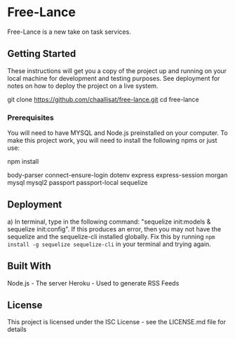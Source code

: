 # Free-Lance
Free-Lance is a new take on task services. 

## Getting Started
These instructions will get you a copy of the project up and running on your local machine for development and testing purposes. See deployment for notes on how to deploy the project on a live system.

git clone https://github.com/chaallisat/free-lance.git
cd free-lance

### Prerequisites
You will need to have MYSQL and Node.js preinstalled on your computer.
To make this project work, you will need to install the following npms or just use: 

npm install

body-parser
connect-ensure-login
dotenv
express
express-session
morgan
mysql
mysql2
passport
passport-local
sequelize


<!-- Give examples
### Installing
A step by step series of examples that tell you how to get a development env running

Say what the step will be

### Give the example
And repeat

until finished
End with an example of getting some data out of the system or using it for a little demo

## Running the tests
Explain how to run the automated tests for this system

### Break down into end to end tests
Explain what these tests test and why

### Give an example
And coding style tests
Explain what these tests test and why -->

<!-- Give an example -->
## Deployment
<!-- Add additional notes about how to deploy this on a live system -->
a) In terminal, type in the following command: "sequelize init:models & sequelize init:config". If this produces an error, then you may not have the sequelize and the sequelize-cli installed globally. Fix this by running `npm install -g sequelize sequelize-cli` in your terminal and trying again.

## Built With
Node.js - The server
Heroku - Used to generate RSS Feeds
<!-- Handlebars - Dependency Management -->
<!-- 
## Contributing
Please read CONTRIBUTING.md for details on our code of conduct, and the process for submitting pull requests to us. -->
<!-- 
## Versioning
We use SemVer for versioning. For the versions available, see the tags on this repository. -->
<!-- 
## Authors
Billie Thompson - Initial work - PurpleBooth
See also the list of contributors who participated in this project. -->

## License
This project is licensed under the ISC License - see the LICENSE.md file for details
<!-- 
## Acknowledgments
Hat tip to anyone whose code was used
Inspiration
etc -->